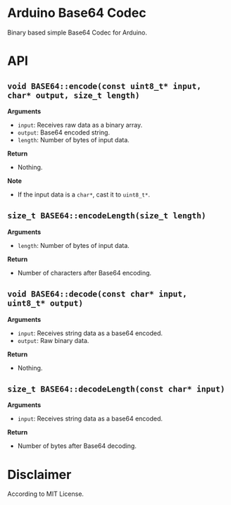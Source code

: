 # Arduino Base64 Codec
Binary based simple Base64 Codec for Arduino.


# API
## `void BASE64::encode(const uint8_t* input, char* output, size_t length)`
**Arguments**
- `input`: Receives raw data as a binary array.
- `output`: Base64 encoded string.
- `length`: Number of bytes of input data.

**Return**
- Nothing.

**Note**
- If the input data is a `char*`, cast it to `uint8_t*`.


## `size_t BASE64::encodeLength(size_t length)`
**Arguments**
- `length`: Number of bytes of input data.

**Return**
- Number of characters after Base64 encoding.


## `void BASE64::decode(const char* input, uint8_t* output)`
**Arguments**
- `input`: Receives string data as a base64 encoded.
- `output`: Raw binary data.

**Return**
- Nothing.


## `size_t BASE64::decodeLength(const char* input)`
**Arguments**
- `input`: Receives string data as a base64 encoded.

**Return**
- Number of bytes after Base64 decoding.

# Disclaimer
According to MIT License.